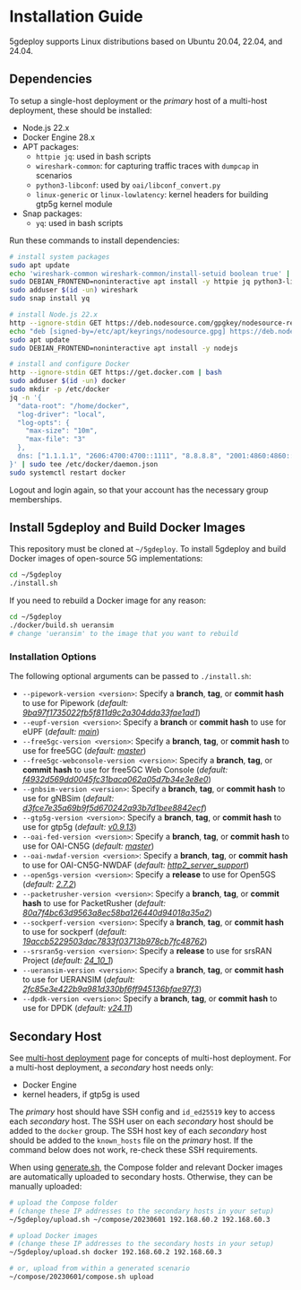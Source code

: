 # Installation Guide

5gdeploy supports Linux distributions based on Ubuntu 20.04, 22.04, and 24.04.

## Dependencies

To setup a single-host deployment or the *primary* host of a multi-host deployment, these should be installed:

* Node.js 22.x
* Docker Engine 28.x
* APT packages:
  * `httpie jq`: used in bash scripts
  * `wireshark-common`: for capturing traffic traces with `dumpcap` in scenarios
  * `python3-libconf`: used by `oai/libconf_convert.py`
  * `linux-generic` or `linux-lowlatency`: kernel headers for building gtp5g kernel module
* Snap packages:
  * `yq`: used in bash scripts

Run these commands to install dependencies:

```bash
# install system packages
sudo apt update
echo 'wireshark-common wireshark-common/install-setuid boolean true' | sudo debconf-set-selections
sudo DEBIAN_FRONTEND=noninteractive apt install -y httpie jq python3-libconf wireshark-common
sudo adduser $(id -un) wireshark
sudo snap install yq

# install Node.js 22.x
http --ignore-stdin GET https://deb.nodesource.com/gpgkey/nodesource-repo.gpg.key | sudo gpg --dearmor -o /etc/apt/keyrings/nodesource.gpg
echo "deb [signed-by=/etc/apt/keyrings/nodesource.gpg] https://deb.nodesource.com/node_22.x nodistro main" | sudo tee /etc/apt/sources.list.d/nodesource.list
sudo apt update
sudo DEBIAN_FRONTEND=noninteractive apt install -y nodejs

# install and configure Docker
http --ignore-stdin GET https://get.docker.com | bash
sudo adduser $(id -un) docker
sudo mkdir -p /etc/docker
jq -n '{
  "data-root": "/home/docker",
  "log-driver": "local",
  "log-opts": {
    "max-size": "10m",
    "max-file": "3"
  },
  dns: ["1.1.1.1", "2606:4700:4700::1111", "8.8.8.8", "2001:4860:4860::8888"]
}' | sudo tee /etc/docker/daemon.json
sudo systemctl restart docker
```

Logout and login again, so that your account has the necessary group memberships.

## Install 5gdeploy and Build Docker Images

This repository must be cloned at `~/5gdeploy`.
To install 5gdeploy and build Docker images of open-source 5G implementations:

```bash
cd ~/5gdeploy
./install.sh
```

If you need to rebuild a Docker image for any reason:

```bash
cd ~/5gdeploy
./docker/build.sh ueransim
# change 'ueransim' to the image that you want to rebuild
```

### Installation Options
The following optional arguments can be passed to `./install.sh`:
* `--pipework-version <version>`: Specify a **branch**, **tag**, or **commit hash** to use for Pipework (_default: [9ba97f1735022fb5f811d9c2a304dda33fae1ad1](https://github.com/jpetazzo/pipework)_)
* `--eupf-version <version>`: Specify a **branch** or **commit hash** to use for eUPF (_default: [main](https://github.com/edgecomllc/eupf)_)
* `--free5gc-version <version>`: Specify a **branch**, **tag**, or **commit hash** to use for free5GC (_default: [master](https://github.com/free5gc/free5gc-compose)_)
* `--free5gc-webconsole-version <version>`: Specify a **branch**, **tag**, or **commit hash** to use for free5GC Web Console (_default: [f4932d569dd0045fc31baca062a05d7b34e3e8e0](https://github.com/free5gc/webconsole)_)
* `--gnbsim-version <version>`: Specify a **branch**, **tag**, or **commit hash** to use for gNBSim (_default: [d3fce7e35a69b9f5d670242a93b7d1bee8842ecf](https://github.com/omec-project/gnbsim)_)
* `--gtp5g-version <version>`: Specify a **branch**, **tag**, or **commit hash** to use for gtp5g (_default: [v0.9.13](https://github.com/free5gc/gtp5g)_)
* `--oai-fed-version <version>`: Specify a **branch**, **tag**, or **commit hash** to use for OAI-CN5G (_default: [master](https://gitlab.eurecom.fr/oai/cn5g/oai-cn5g-fed)_)
* `--oai-nwdaf-version <version>`: Specify a **branch**, **tag**, or **commit hash** to use for OAI-CN5G-NWDAF (_default: [http2_server_support](https://gitlab.eurecom.fr/oai/cn5g/oai-cn5g-nwdaf)_)
* `--open5gs-version <version>`: Specify a **release** to use for Open5GS (_default: [2.7.2](https://hub.docker.com/r/gradiant/open5gs)_)
* `--packetrusher-version <version>`: Specify a **branch**, **tag**, or **commit hash** to use for PacketRusher (_default: [80a7f4bc63d9563a8ec58ba126440d94018a35a2](https://github.com/HewlettPackard/PacketRusher)_)
* `--sockperf-version <version>`: Specify a **branch**, **tag**, or **commit hash** to use for sockperf (_default: [19accb5229503dac7833f03713b978cb7fc48762](https://github.com/Mellanox/sockperf)_)
* `--srsran5g-version <version>`: Specify a **release** to use for srsRAN Project (_default: [24_10_1](https://hub.docker.com/r/gradiant/srsran-5g)_)
* `--ueransim-version <version>`: Specify a **branch**, **tag**, or **commit hash** to use for UERANSIM (_default: [2fc85e3e422b9a981d330bf6ff945136bfae97f3](https://github.com/aligungr/UERANSIM)_)
* `--dpdk-version <version>`: Specify a **branch**, **tag**, or **commit hash** to use for DPDK (_default: [v24.11](https://github.com/DPDK/dpdk)_)

## Secondary Host

See [multi-host deployment](multi-host.md) page for concepts of multi-host deployment.
For a multi-host deployment, a *secondary* host needs only:

* Docker Engine
* kernel headers, if gtp5g is used

The *primary* host should have SSH config and `id_ed25519` key to access each *secondary* host.
The SSH user on each *secondary* host should be added to the `docker` group.
The SSH host key of each *secondary* host should be added to the `known_hosts` file on the *primary* host.
If the command below does not work, re-check these SSH requirements.

When using [generate.sh](../scenario/generate.sh), the Compose folder and relevant Docker images are automatically uploaded to secondary hosts.
Otherwise, they can be manually uploaded:

```bash
# upload the Compose folder
# (change these IP addresses to the secondary hosts in your setup)
~/5gdeploy/upload.sh ~/compose/20230601 192.168.60.2 192.168.60.3

# upload Docker images
# (change these IP addresses to the secondary hosts in your setup)
~/5gdeploy/upload.sh docker 192.168.60.2 192.168.60.3

# or, upload from within a generated scenario
~/compose/20230601/compose.sh upload
```
